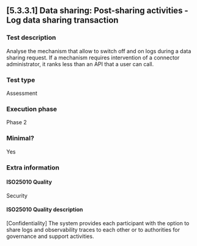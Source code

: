 
## [5.3.3.1] Data sharing: Post-sharing activities - Log data sharing transaction 
 
### Test description
Analyse the mechanism that allow to switch off and on logs during a data sharing request. If a mechanism requires intervention of a connector administrator, it ranks less than an API that a user can call.
 
### Test type
Assessment
 
### Execution phase
Phase 2
 
### Minimal?
Yes
 
### Extra information
#### ISO25010 Quality
Security
#### ISO25010 Quality description
[Confidentiality] The system provides each participant with the option to share logs and observability traces to each other or to authorities for governance and support activities.
    